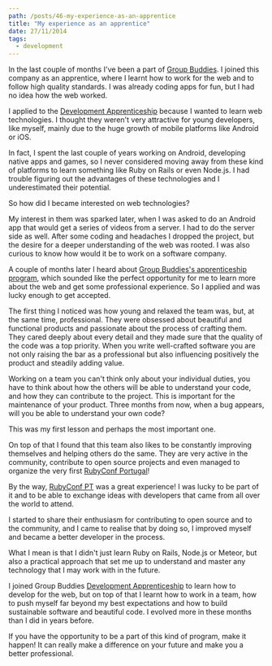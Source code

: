 ```yaml
---
path: /posts/46-my-experience-as-an-apprentice
title: "My experience as an apprentice"
date: 27/11/2014
tags:
  - development
---
```


In the last couple of months I've been a part of [Group Buddies](https://groupbuddies.com/). I joined this company as an apprentice, where I learnt how to work for the web and to follow high quality standards. I was already coding apps for fun, but I had no idea how the web worked. 

I applied to the [Development Apprenticeship](https://apprenticeship.groupbuddies.com/#/) because I wanted to learn web technologies. I thought they weren't very attractive for young developers,  like myself, mainly due to the huge growth of mobile platforms like Android or iOS. 

In fact, I spent the last couple of years working on Android, developing native apps and games, so I never considered moving away from these kind of platforms to learn something like Ruby on Rails or even Node.js. I had trouble figuring out the advantages of these technologies and I underestimated their potential.

So how did I became interested on web technologies? 

My interest in them was sparked later, when I was asked to do an Android app that would get a series of videos from a server. I had to do the server side as well. After some coding and headaches I dropped the project, but the desire for a deeper understanding of the web was rooted. I was also curious to know how would it be to work on a software company.

A couple of months later I heard about [Group Buddies's apprenticeship program](https://apprenticeship.groupbuddies.com/#/), which sounded like the perfect opportunity for me to learn more about the web and get some professional experience. So I applied and was lucky enough to get accepted.

The first thing I noticed was how young and relaxed the team was, but, at the same time, professional. They were obsessed about beautiful and functional products and passionate about the process of crafting them. They cared deeply about every detail and they made sure that the quality of the code was a top priority. When you write well-crafted software you are not only raising the bar as a professional but also influencing positively the product and steadily adding value.
 
Working on a team you can't think only about your individual duties, you have to think about how the others will be able to understand your code, and how they can contribute to the project. This is important for the maintenance of your product. Three months from now, when a bug appears, will you be able to understand your own code? 

This was my first lesson and perhaps the most important one. 

On top of that I found that this team also likes to be constantly improving themselves and helping others do the same. They are very active in the community, contribute to open source projects and even managed to organize the very first [RubyConf Portugal](https://rubyconf.pt/)!

By the way, [RubyConf PT](https://rubyconf.pt/) was a great experience! I was lucky to be part of it and to be able to exchange ideas with developers that came from all over the world to attend.

I started to share their enthusiasm for contributing to open source and to the community, and I came to realise that by doing so, I improved myself and became a better developer in the process.

What I mean is that I didn't just learn Ruby on Rails, Node.js or Meteor, but also a practical approach that set me up to understand and master any technology that I may work with in the future.

I joined Group Buddies [Development Apprenticeship](https://apprenticeship.groupbuddies.com/#/) to learn how to develop for the web, but on top of that I learnt how to work in a team, how to push myself far beyond my best expectations and how to build sustainable software and beautiful code. I evolved more in these months than I did in years before.

If you have the opportunity to be a part of this kind of program, make it happen! It can really make a difference on your future and make you a better professional.
